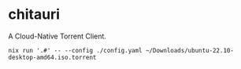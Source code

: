 # chitauri
A Cloud-Native Torrent Client.

```shell
nix run '.#' -- --config ./config.yaml ~/Downloads/ubuntu-22.10-desktop-amd64.iso.torrent
```

